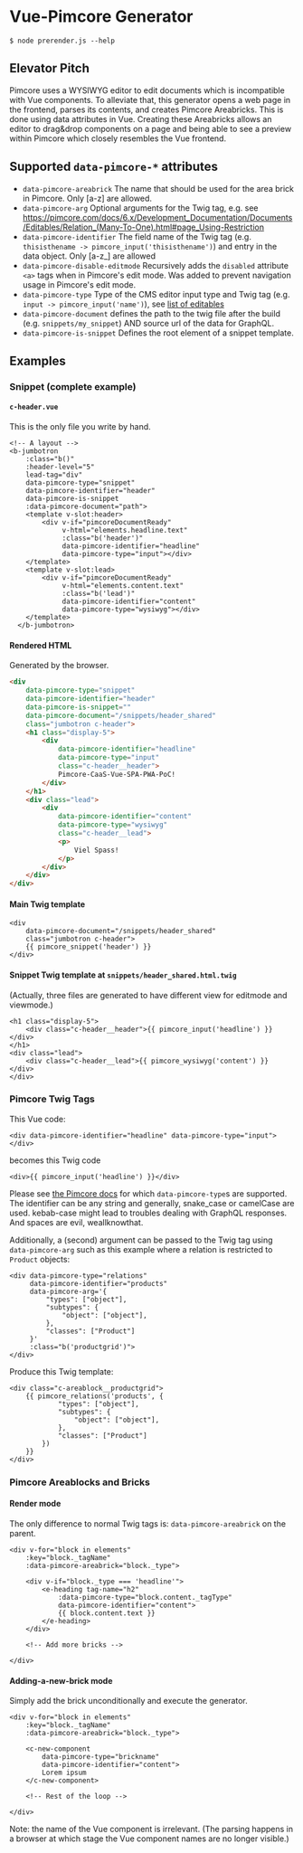 # Vue-Pimcore Generator

`$ node prerender.js --help`

## Elevator Pitch

Pimcore uses a WYSIWYG editor to edit documents which is incompatible with Vue components. To alleviate that, this generator opens a web page in the frontend, parses its contents, and creates Pimcore Areabricks. This is done using data attributes in Vue. Creating these Areabricks allows an editor to drag&drop components on a page and being able to see a preview within Pimcore which closely resembles the Vue frontend.

## Supported `data-pimcore-*` attributes

- `data-pimcore-areabrick` The name that should be used for the area brick in Pimcore. Only [a-z] are allowed.
- `data-pimcore-arg` Optional arguments for the Twig tag, e.g. see https://pimcore.com/docs/6.x/Development_Documentation/Documents/Editables/Relation_(Many-To-One).html#page_Using-Restriction
- `data-pimcore-identifier` The field name of the Twig tag (e.g. `thisisthename -> pimcore_input('thisisthename')`) and entry in the data object. Only [a-z_] are allowed
- `data-pimcore-disable-editmode` Recursively adds the `disabled` attribute `<a>` tags when in Pimcore's edit mode. Was added to prevent navigation usage in Pimcore's edit mode.
- `data-pimcore-type` Type of the CMS editor input type and Twig tag (e.g. `input -> pimcore_input('name')`), see [list of editables](https://pimcore.com/docs/6.x/Development_Documentation/Documents/Editables/index.html#page_List-of-Editables)
- `data-pimcore-document` defines the path to the twig file after the build (e.g. `snippets/my_snippet`) AND source url of the data for GraphQL.
- `data-pimcore-is-snippet` Defines the root element of a snippet template.

## Examples

### Snippet (complete example)

#### `c-header.vue`

This is the only file you write by hand.

```vue
<!-- A layout -->
<b-jumbotron
    :class="b()"
    :header-level="5"
    lead-tag="div"
    data-pimcore-type="snippet"
    data-pimcore-identifier="header"
    data-pimcore-is-snippet
    :data-pimcore-document="path">
    <template v-slot:header>
        <div v-if="pimcoreDocumentReady"
             v-html="elements.headline.text"
             :class="b('header')"
             data-pimcore-identifier="headline"
             data-pimcore-type="input"></div>
    </template>
    <template v-slot:lead>
        <div v-if="pimcoreDocumentReady"
             v-html="elements.content.text"
             :class="b('lead')"
             data-pimcore-identifier="content"
             data-pimcore-type="wysiwyg"></div>
    </template>
  </b-jumbotron>
```

#### Rendered HTML

Generated by the browser.

```html
<div 
    data-pimcore-type="snippet" 
    data-pimcore-identifier="header" 
    data-pimcore-is-snippet="" 
    data-pimcore-document="/snippets/header_shared" 
    class="jumbotron c-header">
    <h1 class="display-5">
        <div
            data-pimcore-identifier="headline"
            data-pimcore-type="input" 
            class="c-header__header">
            Pimcore-CaaS-Vue-SPA-PWA-PoC!
        </div>
    </h1>
    <div class="lead">
        <div 
            data-pimcore-identifier="content" 
            data-pimcore-type="wysiwyg" 
            class="c-header__lead">
            <p>
                Viel Spass!
            </p>
        </div>
    </div>
</div>
```

#### Main Twig template

```twig
<div
    data-pimcore-document="/snippets/header_shared"
    class="jumbotron c-header">
    {{ pimcore_snippet('header') }}
</div>
```

#### Snippet Twig template at `snippets/header_shared.html.twig`

(Actually, three files are generated to have different view for editmode and viewmode.)

```twig
<h1 class="display-5">
    <div class="c-header__header">{{ pimcore_input('headline') }} </div>
</h1>
<div class="lead">
    <div class="c-header__lead">{{ pimcore_wysiwyg('content') }} </div>
</div>
```

### Pimcore Twig Tags

This Vue code:

```vue
<div data-pimcore-identifier="headline" data-pimcore-type="input"></div>
```

becomes this Twig code

```twig
<div>{{ pimcore_input('headline') }}</div>
```

Please see [the Pimcore docs](https://pimcore.com/docs/6.x/Development_Documentation/Documents/Editables/index.html) for which `data-pimcore-type`s are supported. The identifier can be any string and generally, snake_case or camelCase are used. kebab-case might lead to troubles dealing with GraphQL responses. And spaces are evil, weallknowthat. 

Additionally, a (second) argument can be passed to the Twig tag using `data-pimcore-arg` such as this example where a relation is restricted to `Product` objects:

```vue
<div data-pimcore-type="relations"
     data-pimcore-identifier="products"
     data-pimcore-arg='{
         "types": ["object"],
         "subtypes": {
             "object": ["object"],
         },
         "classes": ["Product"]
     }'
     :class="b('productgrid')">
</div>
```

Produce this Twig template:

```twig
<div class="c-areablock__productgrid">
    {{ pimcore_relations('products', {
            "types": ["object"],
            "subtypes": {
                "object": ["object"],
            },
            "classes": ["Product"]
        })
    }}
</div>
```

### Pimcore Areablocks and Bricks

#### Render mode

The only difference to normal Twig tags is: `data-pimcore-areabrick` on the parent.

```vue
<div v-for="block in elements"
    :key="block._tagName"
    :data-pimcore-areabrick="block._type">

    <div v-if="block._type === 'headline'">
        <e-heading tag-name="h2"
            :data-pimcore-type="block.content._tagType"
            data-pimcore-identifier="content">
            {{ block.content.text }}
        </e-heading>
    </div>
    
    <!-- Add more bricks -->

</div>
```

#### Adding-a-new-brick mode

Simply add the brick unconditionally and execute the generator.

```vue
<div v-for="block in elements"
    :key="block._tagName"
    :data-pimcore-areabrick="block._type">

    <c-new-component
        data-pimcore-type="brickname"
        data-pimcore-identifier="content">
        Lorem ipsum
    </c-new-component>
    
    <!-- Rest of the loop -->

</div>
```

Note: the name of the Vue component is irrelevant. (The parsing happens in a browser at which stage the Vue component names are no longer visible.)
